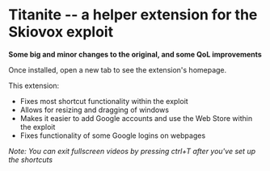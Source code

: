 # Titanite -- a helper extension for the Skiovox exploit

**Some big and minor changes to the original, and some QoL improvements**

Once installed, open a new tab to see the extension's homepage.

This extension:

- Fixes most shortcut functionality within the exploit
- Allows for resizing and dragging of windows
- Makes it easier to add Google accounts and use the Web Store within the exploit
- Fixes functionality of some Google logins on webpages

*Note: You can exit fullscreen videos by pressing ctrl+T after you've set up the shortcuts*
